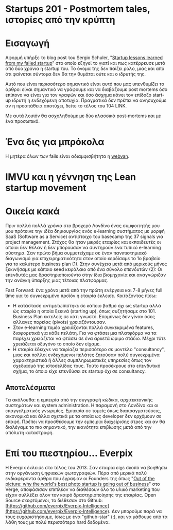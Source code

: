 # Startups 201 - Postmortem tales, ιστορίες από την κρύπτη

# Εισαγωγή

Αφορμή υπήρξε το blog post του Sergio Schuler, "[Startup lessons learned from my failed startup](http://www.sergioschuler.com/startup-lessons-learned-from-my-failed-startup/)" στο οποίο εξηγεί το γιατί και πως κατέρρευσε μετά από δύο χρόνια η startup του. Το όνομα της δεν παίζει ρόλο, μιας και από ότι φαίνεται σύντομα δεν θα την θυμάται ούτε και ο ιδρυτής της.

Αυτό που είναι περισσότερο σημαντικό είναι αυτό που μας υπενθυμίζει το άρθρο: είναι σημαντικό να γράφουμε και να διαβάζουμε post mortems όσο επίπονο να είναι για τον γραφών και όσο άσχημα κάνει τον επίδοξο start-up ιδρυτή η ενδεχόμενη αποτυχία. Πραγματικά δεν πρέπει να ανησυχούμε αν η προσπάθεια αποτύχει, δείτε το τέλος του 104 LINK.

Με αυτά λοιπόν θα ασχοληθούμε με δύο κλασσικά post-mortems και με ένα προσωπικό.

# Ένα δις για μπρόκολα
Η μητέρα όλων των fails είναι αδιαμφισβήτητα η [webvan](http://en.wikipedia.org/wiki/Webvan). 

# IMVU και η γέννηση της Lean startup movement

# Οικεία κακά

Πριν πολλά πολλά χρόνια στο βροχερό Λονδίνο ένας συμφοιτητής μου μου πρότεινε την ιδέα δημιουργίας ενός e-learning συστήματος με μορφή SaaS (Software as a Service) αντίστοιχο του basecamp της 37 signals για project management. Στόχος θα ήταν μικρές εταιρίες και εκπαιδευτές οι οποίοι δεν θέλαν ή δεν μπορούσαν να συντηρούν ένα τυπικό e-learning σύστημα. Σαν πρώτο βήμα συμμετείχαμε σε έναν πανιπιστημιακό διαγωνισμό για επιχειρηματικότητα στον οποίο κερδίσαμε το 1ο βραβείο για το καλύτερο business plan (1). Στην συνέχεια μετά από μερικούς μήνες ξεκινήσαμε με κάποιο seed κεφάλαιο από ένα σύνολο επενδυτών (2): Οι επενδυτές μας δραστηριοποιούντο στην ίδια βιομηχανία και αναγνώριζαν την ανάγκη ύπαρξης μιας τέτοιας πλατφόρμας.

Fast Forward: ένα χρόνο μετά από την πρώτη ενέργεια και 7-8 μήνες full time για το συγκεκριμένο προϊόν η εταιρία έκλεισε. Κοιτάζοντας πίσω:

* Η κατάσταση αντιμετωπίστηκε σε κάποιο βαθμό όχι ως startup αλλά ώς εταιρία η οποία ξεκινά (starting up), όπως συζητήσαμε στο 101. Business Plan εκτελείς σε κάτι γνωστό. Επομένως δεν γίναν όσες αλλαγες πορείας (pivots) χρειαζόντουσαν.
* Στον e-learning τομέα χρειάζονται πολλά συγκεκριμένα features, διαφορετικά για κάθε πελάτη. Για να φτάσει μια πλατφόρμα να τα παρέχει χρειάζεται να φτάσει σε ένα αρκετά ώριμο στάδιο. Μέχρι τότε χρειάζεται οξυγόνο το οποίο δεν είχαμε.
* Η εταιρία έδειχνε να ταιρίαζει περισσότερο σε μοντέλο "consultancy", μιας και πολλοί ενδεχόμενοι πελάτες ζητούσαν πολύ συγκεκριμένα χαρακτηριστικά ή άλλες συμπληρωματικές υπηρεσίες όπως τον σχεδιασμό της ιστοσελίδας τους. Τούτο προσέκρουε στο επενδυτικό σχήμα, το όποιο είχε επενδύσει σε startup όχι σε consultancy.

## Αποτελέσματα

Τα ακόλουθα: η εμπειρία από την συγγραφή κώδικα, αρχιτεκτονικής συστημάτων και system administration. Η παραμονή στο Λονδίνο και οι επαγγελματικές γνωριμίες. Εμπειρία σε τομείς όπως διαπραγματεύσεις, οικονομικά και άλλα σχετικά με τα οποία ως developer δεν ερχόμουν σε επαφή. Πρέπει να προσθέσουμε την εμπειρία διαχείρισης στρες και αν θα διαλέγαμε το πιο σημαντικό, την ικανότητα επιβίωσης μετά από την απόλυτη καταστροφή.

# Επί του πιεστηρίου... Everpix

Η Everpix έκλεισε στο τέλος του 2013. Σαν εταιρία είχε σκοπό να βοηθήσει στην οργάνωση ψηφιακών φωτογραφιών. Πέρα από μερικά πολύ ενδιαφέροντα άρθρα που έγραψαν οι Founders της όπως "[Out of the picture: why the world's best photo startup is going out of business](http://www.theverge.com/2013/11/5/5039216/everpix-life-and-death-inside-the-worlds-best-photo-startup)" στο Verge, αποφάσισαν επιπλέον να διαθέσουν όλο το υλικό marketing που είχαν συλλέξει όλον τον καιρό δραστηριοποίησης της εταιρίας. Open Source σκεφτόμενοι, το διέθεσαν στο Github: [https://github.com/everpix/Everpix-Intelligence](https://github.com/everpix/Everpix-Intelligence). Δεν μπορούμε παρά να τους ευχαριστήσουμε, ίσως με ένα "github-star" (;), και να μάθουμε από τα λάθη τους με πολύ περισσότερα hard δεδομένα.
